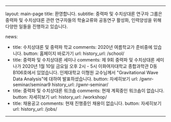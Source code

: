 ---

layout: main-page
title: 환영합니다.
subtitle: 중력파 및 수치상대론 연구자 그룹은 중력파 및 수치상대론 관련 연구자들의 학술교류와 공동연구 활성화, 인력양성을 위해 다양한 일들을 진행하고 있습니다.

news:
  - title: 수치상대론 및 중력파 학교
    comments: 2020년 여름학교가 준비중에 있습니다.
    button: 홈페이지 바로가기
    url:
    history_url: /school/
  - title: 중력파 및 수치상대론 세미나
    comments: 제 9회 중력파 및 수치상대론 세미나가 2020년 1월 10일 금요일 오후 2시 - 5시 이화여자대학교 종합과학관 D동 B106호에서 있었습니다. 인제대학교 이형원 교수님께서 "Gravitational Wave Data Analysis"에 대하여 발표하셨습니다. 
    button: 자세히보기
    url: /gwnr-seminar/seminar9
    history_url: /gwnr-seminar/
  - title: 중력파 및 수치상대론 워크숍
    comments: 현재 계획중인 워크숍이 없습니다.
    button: 자세히보기
    url: 
    history_url: /workshop/
  - title: 채용공고
    comments: 현재 진행중인 채용이 없습니다.
    button: 자세히보기
    url: 
    history_url: /jobs/

---